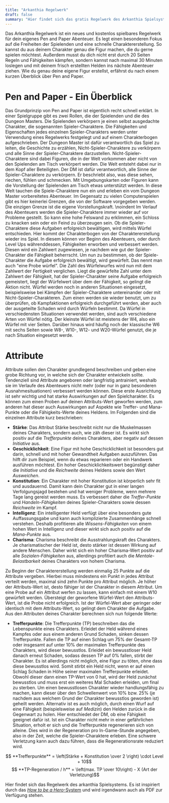 ```yaml
---
title: "Arkanthia Regelwerk"
draft: false
summary: "Hier findet sich das gratis Regelwerk des Arkanthia Spielsystems."
---
```


Das Arkanthia Regelwerk ist ein neues und kostenlos spielbares Regelwerk für dein eigenes Pen and Paper Abenteuer. Es legt einen besonderen Fokus auf die Freiheiten der Spielenden und eine schnelle Charaktererstellung. So kannst du aus deinem Charakter genau die Figur machen, die du gerne spielen möchtest. Außerdem musst du dich nicht erst durch 20 Seiten Regeln und Fähigkeiten kämpfen, sondern kannst nach maximal 30 Minuten loslegen und mit deinem frisch erstellten Helden ins nächste Abenteuer ziehen. Wie du genau deine eigene Figur erstellst, erfährst du nach einem kurzen Überblick über Pen and Paper.

# Pen and Paper - Ein Überblick

Das Grundprinzip von Pen and Paper ist eigentlich recht schnell erklärt. In einer Spielgruppe gibt es zwei Rollen, die der Spielenden und die des Dungeon Masters. Die Spielenden verkörpern je einen selbst ausgedachte Charakter, die sogenannten Spieler-Charaktere. Die Fähigkeiten und Eigenschaften jedes einzelnen Spieler-Charakters werden unter Verwendung eines Regelwerks festgelegt und auf einem Charakterbogen aufgeschrieben. Der Dungeon Master ist dafür verantwortlich das Spiel zu leiten, die Geschichte zu erzählen, Nicht-Spieler-Charaktere zu verkörpern und alle Sinne der Spieler-Charaktere darzustellen. Nicht-Spieler-Charaktere sind dabei Figuren, die in der Welt vorkommen aber nicht von den Spielenden am Tisch verkörpert werden. Die Welt entsteht dabei nur in dem Kopf aller Beteiligten. Der DM ist dafür verantwortlich, alle Sinne der Spieler-Charaktere zu verkörpern. Er beschriebt also, was diese sehen, riechen, fühlen und schmecken. Mit Umgebungskarten oder Figuren kann die Vorstellung der Spielenden am Tisch etwas unterstützt werden. In diese Welt tauchen die Spiele-Charaktere nun ein und erleben ein vom Dungeon Master vorbereitetes Abenteuer. Im Gegensatz zu vielen Computerspielen gibt es hier keinerlei Grenzen, die von der Software vorgegeben werden. Die einzigen Grenze ist die eigene Vorstellungskraft.
	\noindent Im Verlauf des Abenteuers werden die Spieler-Charaktere immer wieder auf vor Probleme gestellt. So kann eine hohe Felswand zu erklimmen, ein Schloss zu knacken sein oder ein Feind zu überzeugen sein. Ob die Spieler-Charaktere diese Aufgaben erfolgreich bewältigen, wird mittels Würfel entschieden. Hier kommt der Charakterbogen von der Charaktererstellung wieder ins Spiel. In diesem können vor Beginn des Abenteuers, oder durch Level Ups währenddessen, Fähigkeiten erworben und verbessert werden. Diesen wird ein Zahlwert zugewiesen, je nachdem wie gut der Spieler-Charakter die Fähigkeit beherrscht. Um nun zu bestimmen, ob der Spiele-Charakter die Aufgabe erfolgreich bewältigt, wird gewürfelt. Das nennt man auch "eine Probe würfel". Die Zahl des Würfelwurfes wird nun mit dem Zahlwert der Fertigkeit verglichen. Liegt die gewürfelte Zahl unter dem Zahlwert der Fähigkeit, hat der Spieler-Charakter seine Aufgabe erfolgreich gemeistert, liegt der Würfelwert über dem der Fähigkeit, so gelingt die Aktion nicht. Würfel werden noch in anderen Situationen eingesetzt, beispielsweise bei Kämpfen der Spieler-Charaktere untereinander oder mit Nicht-Spieler-Charakteren. Zum einen werden sie wieder benutzt, um zu überprüfen, ob Kampfaktionen erfolgreich durchgeführt werden, aber auch der ausgeteilte Schaden wird durch Würfeln bestimmt. Da Würfel in verschiedensten Situationen verwendet werden, sind auch verschiedene Arten von Würfel nötig. Der kleinste Würfel ist meistens der W4, also ein Würfel mit vier Seiten. Darüber hinaus wird häufig noch der klassische W6 mit sechs Seiten sowie W8-, W10-, W12- und W20-Würfel genutzt, die je nach Situation eingesetzt werde.

# Attribute

Attribute sollen den Charakter grundlegend beschreiben und geben eine grobe Richtung vor, in welche sich der Charakter entwickeln sollte. Tendenziell sind Attribute angeboren oder langfristig antrainiert, weshalb sie im Verlaufe des Abenteuers nicht mehr (oder nur in ganz besonderen Ausnahmesituationen) verbessert werden können. Diese erste Ausrichtung ist sehr wichtig und hat starke Auswirkungen auf den Spielcharakter. Es können zum einen Proben auf deinen Attributs-Wert geworfen werden, zum anderen hat dieser auch Auswirkungen auf Aspekte wie Treffer- und Mana-Punkte oder die Fähigkeits-Werte deines Heldens. Im Folgenden sind die einzelnen Attribute kurz beschrieben:

* **Stärke**: Das Attribut Stärke beschreibt nicht nur die Muskelmassen deines Charakters, sondern auch, wie zäh dieser ist. Es wirkt sich positiv auf die *Trefferpunkte* deines Charakters, aber negativ auf dessen *Initiative* aus. 
* **Geschicklichkeit**: Eine Figur mit hohe Geschicklichkeit ist besonders gut darin, schnell und mit hoher Gewandtheit Aufgaben auszuführen. Das hilft dir zum Beispiel, wenn du etwas reparieren oder ein Handwerk ausführen möchtest. Ein hoher Geschicklichkeitswert begünstigt daher die *Initiative* und die *Reichweite* deines Heldens sowie den Wert *Ausweichen*.
* **Konstitution**: Ein Charakter mit hoher Konstitution ist körperlich sehr fit und ausdauernd. Damit kann dein Charakter gut in einer langen Verfolgungsjagd bestehen und hat weniger Probleme, wenn mehrere Tage lang gereist werden muss. Es verbessert daher die *Treffer-Punkte* und *Handeln-Fähigkeiten* deines Spieler-Charakters sowie dessen *Reichweite* im Kampf.	
* **Intelligenz**: Ein intelligenter Held verfügt über eine besonders gute Auffassungsgabe und kann auch komplizierte Zusammenhänge schnell verstehen. Deshalb profitieren alle *Wissens-Fähigkeiten* von einem hohen Wert in Intelligenz und dieser wirkt sich auch positiv auf die *Mana-Punkte* aus.
* **Charisma**: Charisma beschreibt die Ausstrahlungskraft des Charakters. Je charismatischer der Held ist, desto stärker ist dessen Wirkung auf andere Menschen. Daher wirkt sich ein hoher Charisma-Wert positiv auf alle *Sozialen-Fähigkeiten* aus, allerdings profitiert auch die *Mentale-Belastbarkeit* deines Charakters von hohem Charisma.

Zu Beginn der Charaktererstellung werden einmalig 25 Punkte auf die Attribute vergeben. Hierbei muss mindestens ein Punkt in jedes Attribut verteilt werden, maximal sind zehn Punkte pro Attribut möglich. Je höher der Attributs-Wert ist, desto fähiger ist der Charakter in diesem Attribut.
Um eine Probe auf ein Attribut werfen zu lassen, kann einfach mit einem W10 gewürfelt werden. Übersteigt der geworfene Würfel-Wert den Attributs-Wert, ist die Probe nicht erfolgreich. Ist der Würfel-Wert aber geringer oder identisch mit dem Attributs-Wert, so gelingt dem Charakter die Aufgabe.
Aus den Attributen deines Charakter berechnen sich nun folgende Werte:

* **Trefferpunkte**: Die Trefferpunkte (TP) beschreiben das die Lebenspunkte eines Charakters. Erleidet der Held während eines Kampfes oder aus einem anderen Grund Schaden, sinken dessen Trefferpunkte. Fallen die TP auf einen Schlag um 75% der Gesamt-TP oder insgesamt auf unter 10% der maximalen Trefferpunkte des Charakters, wird dieser bewusstlos. Erleidet ein bewusstloser Held danach erneut Schaden, sodass dessen TP auf 0% fallen, stirbt der Charakter. Es ist allerdings nicht möglich, eine Figur zu töten, ohne dass diese bewusstlos wird. Somit stirbt ein Held nicht, wenn er auf einen Schlag Schaden in Höhe seiner maximalen Trefferpunkte erleidet. Obwohl dieser dann einen TP-Wert von 0 hat, wird der Held zunächst bewusstlos und muss erst ein weiteres Mal Schaden erleiden, um final zu sterben.
Um einen bewusstlosen Charakter wieder handlungsfähig zu machen, kann dieser über den Schwellenwert von 10% bzw. 25% (je nachdem aus welchem Grund der Charakter bewusstlos geworden ist) geheilt werden. Alternativ ist es auch möglich, durch einen Wurf auf eine Fähigkeit (beispielsweise auf *Medizin*) den Helden zurück in die Gegenwart zu holen. Hier entschiedet der DM, ob eine Fähigkeit geeignet dafür ist.
Ist ein Charakter nicht mehr in einer gefährlichen Situation, erholt er sich und die Trefferpunkte regenerieren sich von alleine. Dies wird in der Regeneration pro In-Game-Stunde angegeben, also in der Zeit, welche die Spieler-Charaktere erleben. Eine schwere Verletzung kann auch dazu führen, dass die Regenerationsrate reduziert wird.
	
$$ **Trefferpunkte** = \left(Stärke + Konstitution \over 2 \right) \cdot Level + 10$$
$$ **TP-Regeneration / h** = \left(max. TP \over 10\right) - X (Art der Verletzung)$$		
	
		

Hier findet sich das Regelwerk des arkanthia Spielsystems.
Es ist inspiriert durch das [*How to be a Hero*-System](https://main.howtobeahero.de/) und wird irgendwann auch als PDF zur Verfügung stehen.

<!--XXX: Link erzeugen und einfügen-->
<!--Es ist inspiriert durch das [*How to be a Hero*-System](https://main.howtobeahero.de/) und steht auch als [PDF](hier_richtiger_link) zur Verfügung.-->

